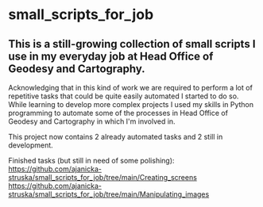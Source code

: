 # small_scripts_for_job
## This is a still-growing collection of small scripts I use in my everyday job at Head Office of Geodesy and Cartography.

Acknowledging that in this kind of work we are required to perform a lot of repetitive tasks that could be quite easily automated I started to do so.
While learning to develop more complex projects I used my skills in Python programming to automate some of the processes in Head Office of Geodesy and Cartography
in which I'm involved in.

This project now contains 2 already automated tasks and 2 still in development.

Finished tasks (but still in need of some polishing):
https://github.com/ajanicka-struska/small_scripts_for_job/tree/main/Creating_screens
https://github.com/ajanicka-struska/small_scripts_for_job/tree/main/Manipulating_images

